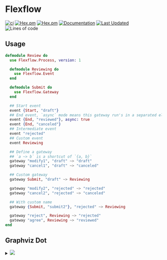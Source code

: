 # Flexflow

[![ci](https://github.com/clszzyh/flexflow/workflows/ci/badge.svg)](https://github.com/clszzyh/flexflow/actions)
[![Hex.pm](https://img.shields.io/hexpm/v/flexflow)](http://hex.pm/packages/flexflow)
[![Hex.pm](https://img.shields.io/hexpm/dt/flexflow)](http://hex.pm/packages/flexflow)
[![Documentation](https://img.shields.io/badge/hexdocs-latest-blue.svg)](https://hexdocs.pm/flexflow/readme.html)
[![Last Updated](https://img.shields.io/github/last-commit/clszzyh/flexflow.svg)](https://github.com/clszzyh/flexflow/commits/master)
![Lines of code](https://img.shields.io/tokei/lines/github/clszzyh/flexflow)

<!-- MDOC -->

## Usage

```elixir
defmodule Review do
  use Flexflow.Process, version: 1

  defmodule Reviewing do
    use Flexflow.Event
  end

  defmodule Submit do
    use Flexflow.Gateway
  end

  ## Start event
  event {Start, "draft"}
  ## End event, `async` mode means this gateway run's in a separated elixir process.
  event {End, "reviewed"}, async: true
  event {End, "canceled"}
  ## Intermediate event
  event "rejected"
  ## Custom event
  event Reviewing

  ## Define a gateway
  ## `a ~> b` is a shortcut of `{a, b}`
  gateway "modify1", "draft" ~> "draft"
  gateway "cancel1", "draft" ~> "canceled"

  ## Custom gateway
  gateway Submit, "draft" ~> Reviewing

  gateway "modify2", "rejected" ~> "rejected"
  gateway "cancel2", "rejected" ~> "canceled"

  ## With custom name
  gateway {Submit, "submit2"}, "rejected" ~> Reviewing

  gateway "reject", Reviewing ~> "rejected"
  gateway "agree", Reviewing ~> "reviewed"
end
```

<!-- MDOC -->

## Graphviz Dot

<details>
<summary><img src="https://g.gravizo.com/source/custom_mark?https%3A%2F%2Fraw.githubusercontent.com%2Fclszzyh%2Fflexflow%2Fmaster%2FREADME.md"></summary>

```dot
// custom_mark
digraph review {
  size ="4,4";
  draft [label="draft",shape=doublecircle,color=".7 .3 1.0"];
  reviewed [label="reviewed",style=bold,shape=circle,color=red];
  canceled [label="canceled",shape=circle,color=red];
  rejected [label="rejected",shape=box];
  reviewing [label="reviewing",shape=box];
  draft -> draft [label="modify1"];
  draft -> canceled [label="cancel1"];
  draft -> reviewing [label="submit_draft"];
  rejected -> rejected [label="modify2"];
  rejected -> canceled [label="cancel2"];
  rejected -> reviewing [label="submit2"];
  reviewing -> rejected [label="reject"];
  reviewing -> reviewed [label="agree"];
}
// custom_mark
```
</details>

